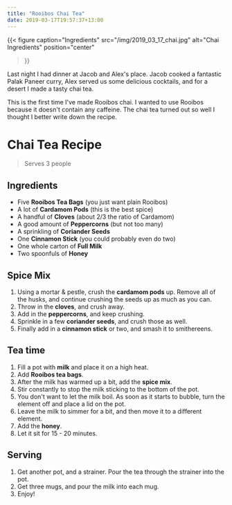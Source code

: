 ```yaml
---
title: "Rooibos Chai Tea"
date: 2019-03-17T19:57:37+13:00
---
```


{{<
  figure
  caption="Ingredients"
  src="/img/2019_03_17_chai.jpg"
  alt="Chai Ingredients"
  position="center"
>}}

Last night I had dinner at Jacob and Alex's place. Jacob cooked a fantastic
Palak Paneer curry, Alex served us some delicious cocktails, and for a desert I
made a tasty chai tea.

This is the first time I've made Rooibos chai. I wanted to use Rooibos because
it doesn't contain any caffeine. The chai tea turned out so well I thought I
better write down the recipe. 

# Chai Tea Recipe

> Serves 3 people

## Ingredients

- Five **Rooibos Tea Bags** (you just want plain Rooibos)
- A lot of **Cardamom Pods** (this is the best spice)
- A handful of **Cloves** (about 2/3 the ratio of Cardamom)
- A good amount of **Peppercorns** (but not too many)
- A sprinkling of **Coriander Seeds**
- One **Cinnamon Stick** (you could probably even do two)
- One whole carton of **Full Milk**
- Two spoonfuls of **Honey**

## Spice Mix

1. Using a mortar & pestle, crush the **cardamom pods** up. Remove all of the
   husks, and continue crushing the seeds up as much as you can.
2. Throw in the **cloves**, and crush away.
3. Add in the **peppercorns**, and keep crushing.
4. Sprinkle in a few **coriander seeds**, and crush those as well.
5. Finally add in a **cinnamon stick** or two, and smash it to smithereens.

## Tea time

1. Fill a pot with **milk** and place it on a high heat.
2. Add **Rooibos tea bags**.
3. After the milk has warmed up a bit, add the **spice mix**.
4. Stir constantly to stop the milk sticking to the bottom of the pot.
5. You don't want to let the milk boil. As soon as it starts to bubble, turn
   the element off and place a lid on the pot.
6. Leave the milk to simmer for a bit, and then move it to a different element.
7. Add the **honey**.
8. Let it sit for 15 - 20 minutes.

## Serving

1. Get another pot, and a strainer. Pour the tea through the strainer into the
   pot.
2. Get three mugs, and pour the milk into each mug. 
3. Enjoy!
